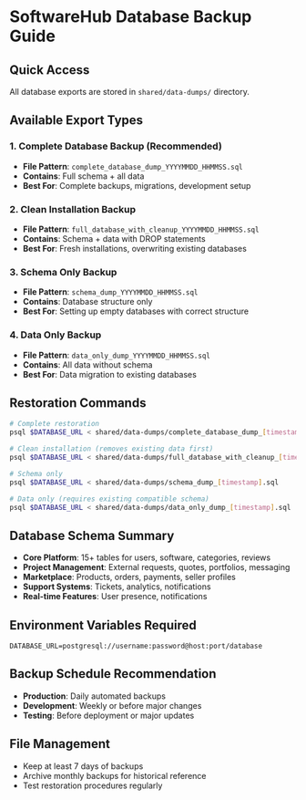 # SoftwareHub Database Backup Guide

## Quick Access
All database exports are stored in `shared/data-dumps/` directory.

## Available Export Types

### 1. **Complete Database Backup** (Recommended)
- **File Pattern**: `complete_database_dump_YYYYMMDD_HHMMSS.sql`
- **Contains**: Full schema + all data
- **Best For**: Complete backups, migrations, development setup

### 2. **Clean Installation Backup**
- **File Pattern**: `full_database_with_cleanup_YYYYMMDD_HHMMSS.sql`
- **Contains**: Schema + data with DROP statements
- **Best For**: Fresh installations, overwriting existing databases

### 3. **Schema Only Backup**
- **File Pattern**: `schema_dump_YYYYMMDD_HHMMSS.sql`
- **Contains**: Database structure only
- **Best For**: Setting up empty databases with correct structure

### 4. **Data Only Backup**
- **File Pattern**: `data_only_dump_YYYYMMDD_HHMMSS.sql` 
- **Contains**: All data without schema
- **Best For**: Data migration to existing databases

## Restoration Commands

```bash
# Complete restoration
psql $DATABASE_URL < shared/data-dumps/complete_database_dump_[timestamp].sql

# Clean installation (removes existing data first)
psql $DATABASE_URL < shared/data-dumps/full_database_with_cleanup_[timestamp].sql

# Schema only
psql $DATABASE_URL < shared/data-dumps/schema_dump_[timestamp].sql

# Data only (requires existing compatible schema)
psql $DATABASE_URL < shared/data-dumps/data_only_dump_[timestamp].sql
```

## Database Schema Summary

- **Core Platform**: 15+ tables for users, software, categories, reviews
- **Project Management**: External requests, quotes, portfolios, messaging
- **Marketplace**: Products, orders, payments, seller profiles
- **Support Systems**: Tickets, analytics, notifications
- **Real-time Features**: User presence, notifications

## Environment Variables Required
```
DATABASE_URL=postgresql://username:password@host:port/database
```

## Backup Schedule Recommendation
- **Production**: Daily automated backups
- **Development**: Weekly or before major changes
- **Testing**: Before deployment or major updates

## File Management
- Keep at least 7 days of backups
- Archive monthly backups for historical reference
- Test restoration procedures regularly